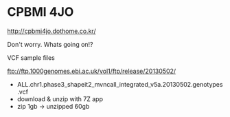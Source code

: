# CPBMI 4JO

http://cpbmi4jo.dothome.co.kr/

Don't worry.
Whats going on!?

VCF sample files

ftp://ftp.1000genomes.ebi.ac.uk/vol1/ftp/release/20130502/
 - ALL.chr1.phase3_shapeit2_mvncall_integrated_v5a.20130502.genotypes.vcf
 - download & unzip with 7Z app
 - zip 1gb -> unzipped 60gb
